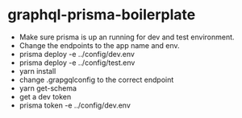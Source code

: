 # graphql-prisma-boilerplate
* Make sure prisma is up an running for dev and test environment.
* Change the endpoints to the app name and env.
* prisma deploy -e ../config/dev.env
* prisma deploy -e ../config/test.env
* yarn install
* change .grapgqlconfig to the correct endpoint
* yarn get-schema
* get a dev token
* prisma token -e ../config/dev.env